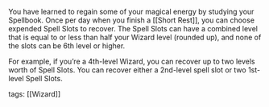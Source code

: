 You have learned to regain some of your magical energy by studying your Spellbook. Once per day when you finish a [[Short Rest]], you can choose expended Spell Slots to recover. The Spell Slots can have a combined level that is equal to or less than half your Wizard level (rounded up), and none of the slots can be 6th level or higher.

For example, if you’re a 4th-level Wizard, you can recover up to two levels worth of Spell Slots. You can recover either a 2nd-level spell slot or two 1st-level Spell Slots.

tags: [[Wizard]]